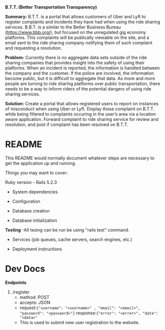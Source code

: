 <b>B.T.T. (Better Transportation Transparency)</b>

<b>Summary:</b> B.T.T. is a portal that allows customers of Uber and Lyft to register complaints and incidents they have had when using the ride sharing services. B.B.T. is a similar to the Better Business Bureau (<a>https://www.bbb.org/</a>), but focused on the unregulated gig economy platforms. This complaints will be publically viewable on the site, and a email sent to the ride sharing company notifying them of such complaint and requesting a resolution.

<b>Problem:</b> Currently there is no aggregate data sets outside of the ride sharing companies that provides insight into the safety of using their platforms. When an incident is reported, the information is handled between the company and the customer. If the police are involved, the information become public, but it is difficult to aggregate that data. As more and more people are turning to ride sharing platforms over public transportation, there needs to be a way to inform riders of the potential dangers of using ride sharing services.

<b>Solution:</b> Create a portal that allows registered users to report on instances of misconduct when using Uber or Lyft. Display those complaint on B.T.T. while being filtered to complaints occuring in the user’s area via a location aware application. Forward complaint to ride sharing service for review and resolution, and post if complaint has been resolved on B.T.T.

# README

This README would normally document whatever steps are necessary to get the
application up and running.

Things you may want to cover:

Ruby version - Rails 5.2.3

* System dependencies

* Configuration

* Database creation

* Database initialization

**Testing**
    -All tesing can be run be using "rails test" command.

* Services (job queues, cache servers, search engines, etc.)

* Deployment instructions

# Dev Docs
**Endpoints**
1. /register 
   * method: POST  
   * accepts: JSON  
   * request:```{"username": "<username>" , "email": "<email>", "password": "<password>"}```
response:```{"error": "<error>", "data": "<data>"```  
   * This is used to submit new user registration to the website.
